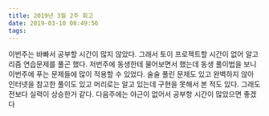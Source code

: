 ```yaml
---
title: 2019년 3월 2주 회고
date: 2019-03-10 08:49:56
tags:
---
```


이번주는 바빠서 공부할 시간이 많지 않았다. 
그래서 토이 프로젝트할 시간이 없어 알고리즘 연습문제를 풀곤 했다.
저번주에 동생한테 물어보면서 했는데 동생 풀이법을 보니 이번주에 푸는 문제들에 많이 적용할 수 있었다.
술술 풀린 문제도 있고 완벽하지 않아 인터넷을 참고한 풀이도 있고 머리로는 알고 있는데 구현을 못해서 본 적도 있다.
그래도 전보다 실력이 상승한거 같다. 
다음주에는 야근이 없어서 공부항 시간이 많았으면 좋겠다